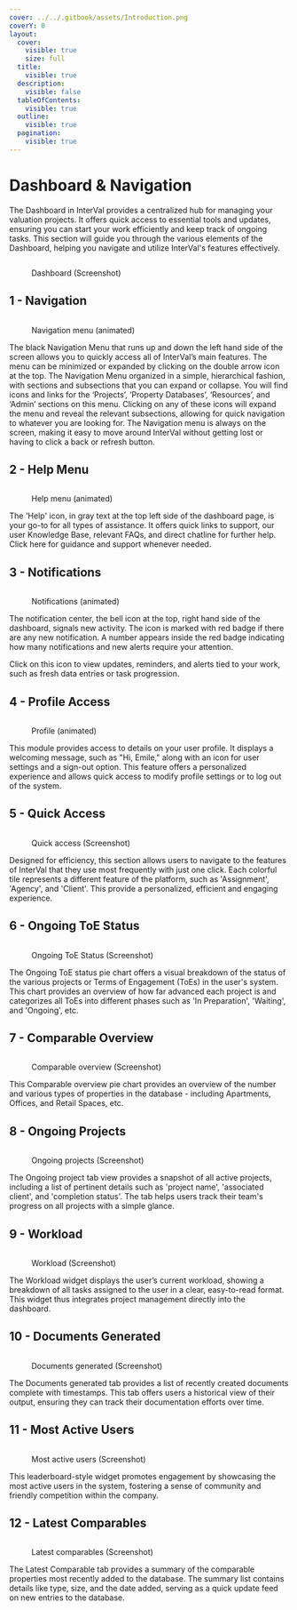 ```yaml
---
cover: ../../.gitbook/assets/Introduction.png
coverY: 0
layout:
  cover:
    visible: true
    size: full
  title:
    visible: true
  description:
    visible: false
  tableOfContents:
    visible: true
  outline:
    visible: true
  pagination:
    visible: true
---
```


# Dashboard & Navigation

The Dashboard in InterVal provides a centralized hub for managing your valuation projects. It offers quick access to essential tools and updates, ensuring you can start your work efficiently and keep track of ongoing tasks. This section will guide you through the various elements of the Dashboard, helping you navigate and utilize InterVal's features effectively.

<figure><img src="../../.gitbook/assets/Dashboard" alt=""><figcaption><p>Dashboard (Screenshot)</p></figcaption></figure>

## 1 - Navigation

<figure><img src="../../.gitbook/assets/Navigation (animated)" alt=""><figcaption><p>Navigation menu (animated)</p></figcaption></figure>

The black Navigation Menu that runs up and down the left hand side of the screen allows you to quickly access all of InterVal’s main features. The menu can be minimized or expanded by clicking on the double arrow icon at the top. The Navigation Menu  organized in a simple, hierarchical fashion, with sections and subsections that you can expand or collapse. You will find icons and links for the ‘Projects’, ‘Property Databases’, ‘Resources’, and ‘Admin’ sections on this menu. Clicking on any of these icons will expand the menu and reveal the relevant subsections, allowing for quick navigation to whatever you are looking for. The Navigation menu is always on the screen, making it easy to move around InterVal without getting lost or having to click a back or refresh button.

## 2 - Help Menu

<figure><img src="../../.gitbook/assets/Help menu (animated)" alt=""><figcaption><p>Help menu (animated)</p></figcaption></figure>

The 'Help' icon, in gray text at the top left side of the dashboard page, is your go-to for all types of assistance. It offers quick links to support, our user Knowledge Base, relevant FAQs, and direct chatline for further help. Click here for guidance and support whenever needed.

## 3 - Notifications

<figure><img src="../../.gitbook/assets/Notifications (animated)" alt=""><figcaption><p>Notifications (animated)</p></figcaption></figure>

The notification center, the bell icon at the top, right hand side of the dashboard, signals new activity. The icon is marked with red badge if there are any new notification. A number appears inside the red badge indicating how many notifications and new alerts require your attention.&#x20;

Click on this icon to view updates, reminders, and alerts tied to your work, such as fresh data entries or task progression.

## 4 - Profile Access

<figure><img src="../../.gitbook/assets/Profile (animated)" alt=""><figcaption><p>Profile (animated)</p></figcaption></figure>

This module provides access to details on your user profile. It displays a welcoming message, such as "Hi, Emile," along with an icon for user settings and a sign-out option. This feature offers a personalized experience and allows quick access to modify profile settings or to log out of the system.

## 5 - Quick Access

<figure><img src="../../.gitbook/assets/Dashboard - module 1" alt=""><figcaption><p>Quick access (Screenshot)</p></figcaption></figure>

Designed for efficiency, this section allows users to navigate to the features of InterVal that they use most frequently with just one click. Each colorful tile represents a different feature of the platform, such as 'Assignment', 'Agency', and 'Client'. This provide a personalized, efficient and engaging experience.

## 6 - Ongoing ToE Status

<figure><img src="../../.gitbook/assets/Dashboard - module 2" alt=""><figcaption><p>Ongoing ToE Status (Screenshot)</p></figcaption></figure>

The Ongoing ToE status pie chart offers a visual breakdown of the status of the various projects or Terms of Engagement (ToEs) in the user's system. This chart provides an overview of how far advanced each project is and categorizes all ToEs into different phases such as 'In Preparation', 'Waiting', and 'Ongoing', etc.

## 7 - Comparable Overview

<figure><img src="../../.gitbook/assets/Dashboard - module 3" alt=""><figcaption><p>Comparable overview (Screenshot)</p></figcaption></figure>

This Comparable overview pie chart provides an overview of the number and various types of properties in the database - including Apartments, Offices, and Retail Spaces, etc.&#x20;

## 8 - Ongoing Projects

<figure><img src="../../.gitbook/assets/Dashboard - module 4" alt=""><figcaption><p>Ongoing projects (Screenshot)</p></figcaption></figure>

The Ongoing project tab view provides a snapshot of all active projects, including a list of pertinent details such as 'project name', 'associated client', and 'completion status'. The tab helps users track their team's progress on all projects with a simple glance.

## 9 - Workload

<figure><img src="../../.gitbook/assets/Dashboard - module 5" alt=""><figcaption><p>Workload (Screenshot)</p></figcaption></figure>

The Workload widget displays the user’s current workload, showing a breakdown of all tasks assigned to the user in a clear, easy-to-read format. This widget thus integrates project management directly into the dashboard.

## 10 - Documents Generated

<figure><img src="../../.gitbook/assets/Dashboard - module 6" alt=""><figcaption><p>Documents generated (Screenshot)</p></figcaption></figure>

The Documents generated tab provides a list of recently created documents complete with timestamps. This tab offers users a historical view of their output, ensuring they can track their documentation efforts over time.

## 11 - Most Active Users

<figure><img src="../../.gitbook/assets/Dashboard - module 7" alt=""><figcaption><p>Most active users (Screenshot)</p></figcaption></figure>

This leaderboard-style widget  promotes engagement by showcasing the most active users in the system, fostering a sense of community and friendly competition within the company.

## 12 - Latest Comparables

<figure><img src="../../.gitbook/assets/Dashboard - module 8" alt=""><figcaption><p>Latest comparables (Screenshot)</p></figcaption></figure>

The Latest Comparable tab provides a summary of the comparable properties most recently added to the database. The summary list contains details like type, size, and the date added, serving as a quick update feed on new entries to the database.
